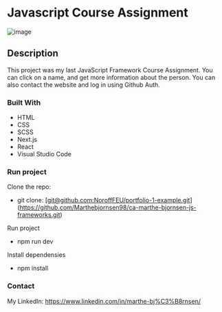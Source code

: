 # Javascript Course Assignment

![image](https://waterfountain.no/wp-content/uploads/2019/11/placeholder.png)

## Description
This project was my last JavaScript Framework Course Assignment. You can click on a name, and get more information about the person. You can also contact the website and log in using Github Auth. 


### Built With
- HTML
- CSS
- SCSS
- Next.js
- React
- Visual Studio Code

### Run project

Clone the repo:
- git clone: [[git@github.com:NoroffFEU/portfolio-1-example.git](https://github.com/Marthebjornsen98/semester-project-wrist.git)](https://github.com/Marthebjornsen98/ca-marthe-bjornsen-js-frameworks.git)

Run project
- npm run dev

Install dependensies
- npm install

### Contact
My LinkedIn: https://www.linkedin.com/in/marthe-bj%C3%B8rnsen/
